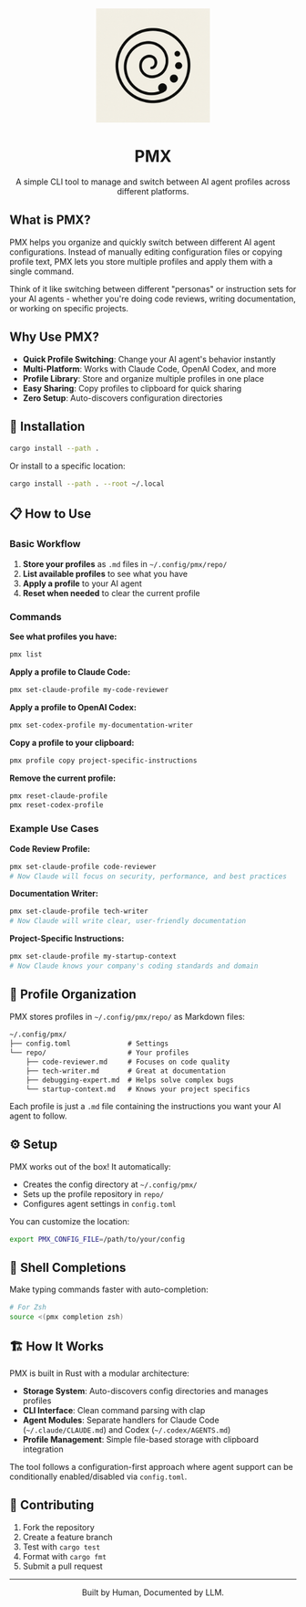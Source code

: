 <div align="center">

<!-- Light mode logo -->
<picture>
  <source media="(prefers-color-scheme: dark)" srcset="assets/dark.png">
  <source media="(prefers-color-scheme: light)" srcset="assets/light.png">
  <img alt="PMX Logo" src="assets/light.png" width="200">
</picture>

# PMX

A simple CLI tool to manage and switch between AI agent profiles across different platforms.

</div>

## What is PMX?

PMX helps you organize and quickly switch between different AI agent configurations. Instead of manually editing configuration files or copying profile text, PMX lets you store multiple profiles and apply them with a single command.

Think of it like switching between different "personas" or instruction sets for your AI agents - whether you're doing code reviews, writing documentation, or working on specific projects.

## Why Use PMX?

- **Quick Profile Switching**: Change your AI agent's behavior instantly
- **Multi-Platform**: Works with Claude Code, OpenAI Codex, and more
- **Profile Library**: Store and organize multiple profiles in one place
- **Easy Sharing**: Copy profiles to clipboard for quick sharing
- **Zero Setup**: Auto-discovers configuration directories

## 🚀 Installation

```bash
cargo install --path .
```

Or install to a specific location:
```bash
cargo install --path . --root ~/.local
```

## 📋 How to Use

### Basic Workflow

1. **Store your profiles** as `.md` files in `~/.config/pmx/repo/`
2. **List available profiles** to see what you have
3. **Apply a profile** to your AI agent
4. **Reset when needed** to clear the current profile

### Commands

**See what profiles you have:**
```bash
pmx list
```

**Apply a profile to Claude Code:**
```bash
pmx set-claude-profile my-code-reviewer
```

**Apply a profile to OpenAI Codex:**
```bash
pmx set-codex-profile my-documentation-writer
```

**Copy a profile to your clipboard:**
```bash
pmx profile copy project-specific-instructions
```

**Remove the current profile:**
```bash
pmx reset-claude-profile
pmx reset-codex-profile
```

### Example Use Cases

**Code Review Profile:**
```bash
pmx set-claude-profile code-reviewer
# Now Claude will focus on security, performance, and best practices
```

**Documentation Writer:**
```bash
pmx set-claude-profile tech-writer
# Now Claude will write clear, user-friendly documentation
```

**Project-Specific Instructions:**
```bash
pmx set-claude-profile my-startup-context
# Now Claude knows your company's coding standards and domain
```

## 📁 Profile Organization

PMX stores profiles in `~/.config/pmx/repo/` as Markdown files:

```
~/.config/pmx/
├── config.toml              # Settings
└── repo/                    # Your profiles
    ├── code-reviewer.md     # Focuses on code quality
    ├── tech-writer.md       # Great at documentation
    ├── debugging-expert.md  # Helps solve complex bugs
    └── startup-context.md   # Knows your project specifics
```

Each profile is just a `.md` file containing the instructions you want your AI agent to follow.

## ⚙️ Setup

PMX works out of the box! It automatically:
- Creates the config directory at `~/.config/pmx/`
- Sets up the profile repository in `repo/`
- Configures agent settings in `config.toml`

You can customize the location:
```bash
export PMX_CONFIG_FILE=/path/to/your/config
```

## 🔧 Shell Completions

Make typing commands faster with auto-completion:

```bash
# For Zsh
source <(pmx completion zsh)
```

## 🏗️ How It Works

PMX is built in Rust with a modular architecture:

- **Storage System**: Auto-discovers config directories and manages profiles
- **CLI Interface**: Clean command parsing with clap
- **Agent Modules**: Separate handlers for Claude Code (`~/.claude/CLAUDE.md`) and Codex (`~/.codex/AGENTS.md`)
- **Profile Management**: Simple file-based storage with clipboard integration

The tool follows a configuration-first approach where agent support can be conditionally enabled/disabled via `config.toml`.

## 🤝 Contributing

1. Fork the repository
2. Create a feature branch
3. Test with `cargo test`
4. Format with `cargo fmt`
5. Submit a pull request

---

<div align="center">
Built by Human, Documented by LLM.
</div>
